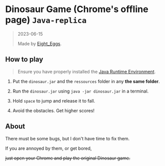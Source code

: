 # Dinosaur Game (Chrome's offline page) `Java-replica` 

> 2023-06-15
> 
> Made by [Eight_Eggs](https://github.com/eighteggs).

## How to play

> Ensure you have properly installed the [Java Runtime Environment](https://www.java.com/en/download/).

1. Put the `dinosaur.jar` and the `ressources` folder in any **the same folder**.

2. Run the `dinosaur.jar` using `java -jar dinosaur.jar` in a terminal.

3. Hold `space` to jump and release it to fall.

4. Avoid the obstacles. Get higher scores!

## About

There must be some bugs, but I don't have time to fix them. 

If you are annoyed by them, or get bored,

~~just open your Chrome and play the original Dinosaur game.~~